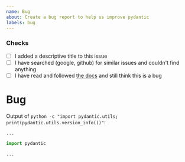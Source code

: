 ```yaml
---
name: Bug
about: Create a bug report to help us improve pydantic
labels: bug
---
```


### Checks

* [ ] I added a descriptive title to this issue
* [ ] I have searched (google, github) for similar issues and couldn't find anything
* [ ] I have read and followed [the docs](https://pydantic-docs.helpmanual.io/) and still think this is a bug

<!-- Sorry to sound so draconian, but every second saved replying to issues is time spend improving pydantic :-) -->

# Bug

Output of `python -c "import pydantic.utils; print(pydantic.utils.version_info())"`:
```
...
```
<!-- or if you're using pydantic prior to v1.3, manually include: OS, python version and pydantic version -->

<!-- Please read the [docs](https://pydantic-docs.helpmanual.io/) and search through issues to
confirm your bug hasn't already been reported. -->

<!-- Where possible please include a self-contained code snippet describing your bug: -->

```py
import pydantic

...
```
